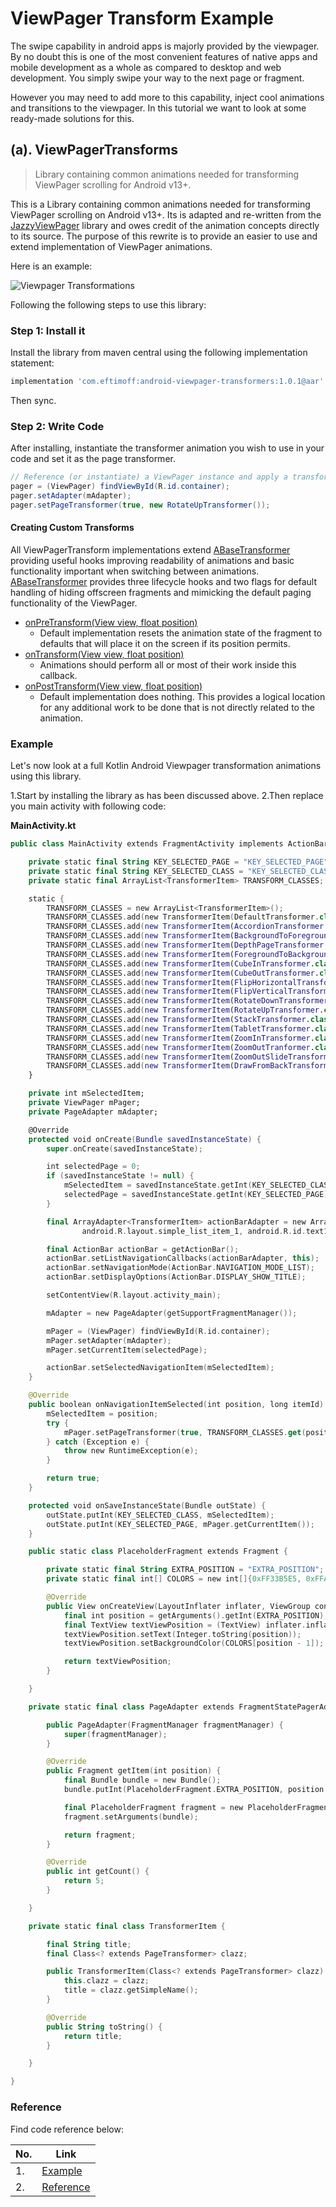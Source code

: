 # ViewPager Transform Example


The swipe capability in android apps is majorly provided by the viewpager. By no doubt this is one of the most convenient features of native apps and mobile development as a whole as compared to desktop and web development. You simply swipe your way to the next page or fragment.

However you may need to add more to this capability, inject cool animations and transitions to the viewpager. In this tutorial we want to look at some ready-made solutions for this.


## (a). ViewPagerTransforms

> Library containing common animations needed for transforming ViewPager scrolling for Android v13+.

This is a Library containing common animations needed for transforming ViewPager scrolling on Android v13+. Its is adapted and re-written from the [JazzyViewPager](https://github.com/jfeinstein10/JazzyViewPager) library and owes credit of the animation concepts directly to its source. The purpose of this rewrite is to provide an easier to use and extend implementation of ViewPager animations.

Here is an example:

![Viewpager Transformations](https://camo.githubusercontent.com/9f7c700c5a9e5175002658b3bc71c4ec71279a7531f7aa0fb995bb16b2dd25e7/687474703a2f2f692e696d6775722e636f6d2f72766845326e732e676966)

Following the following steps to use this library:

### Step 1: Install it

Install the library from maven central using the following implementation statement:

```groovy
implementation 'com.eftimoff:android-viewpager-transformers:1.0.1@aar'
```

Then sync.

### Step 2: Write Code

After installing, instantiate the transformer animation you wish to use in your code and set it as the page transformer.

```java
// Reference (or instantiate) a ViewPager instance and apply a transformer
pager = (ViewPager) findViewById(R.id.container);
pager.setAdapter(mAdapter);
pager.setPageTransformer(true, new RotateUpTransformer());
```

#### Creating Custom Transforms

All ViewPagerTransform implementations extend [ABaseTransformer](https://github.com/ToxicBakery/ViewPagerTransforms/blob/master/library/src/main/java/com/ToxicBakery/viewpager/transforms/ABaseTransformer.java) providing useful hooks improving readability of animations and basic functionality important when switching between animations. [ABaseTransformer](https://github.com/ToxicBakery/ViewPagerTransforms/blob/master/library/src/main/java/com/ToxicBakery/viewpager/transforms/ABaseTransformer.java) provides three lifecycle hooks and two flags for default handling of hiding offscreen fragments and mimicking the default paging functionality of the ViewPager.

- [onPreTransform(View view, float position)](https://github.com/ToxicBakery/ViewPagerTransforms/blob/master/library/src/main/java/com/ToxicBakery/viewpager/transforms/ABaseTransformer.java#L85)
    - Default implementation resets the animation state of the fragment to defaults that will place it on the screen if its position permits.
- [onTransform(View view, float position)](https://github.com/ToxicBakery/ViewPagerTransforms/blob/master/library/src/main/java/com/ToxicBakery/viewpager/transforms/ABaseTransformer.java#L33)
    - Animations should perform all or most of their work inside this callback.
- [onPostTransform(View view, float position)](https://github.com/ToxicBakery/ViewPagerTransforms/blob/master/library/src/main/java/com/ToxicBakery/viewpager/transforms/ABaseTransformer.java#L116)
    - Default implementation does nothing. This provides a logical location for any additional work to be done that is not directly related to the animation.

### Example

Let's now look at a full Kotlin Android Viewpager transformation animations using this library.

1.Start by installing the library as has been discussed above. 2.Then replace you main activity with following code:

**MainActivity.kt**

```kotlin
public class MainActivity extends FragmentActivity implements ActionBar.OnNavigationListener {

    private static final String KEY_SELECTED_PAGE = "KEY_SELECTED_PAGE";
    private static final String KEY_SELECTED_CLASS = "KEY_SELECTED_CLASS";
    private static final ArrayList<TransformerItem> TRANSFORM_CLASSES;

    static {
        TRANSFORM_CLASSES = new ArrayList<TransformerItem>();
        TRANSFORM_CLASSES.add(new TransformerItem(DefaultTransformer.class));
        TRANSFORM_CLASSES.add(new TransformerItem(AccordionTransformer.class));
        TRANSFORM_CLASSES.add(new TransformerItem(BackgroundToForegroundTransformer.class));
        TRANSFORM_CLASSES.add(new TransformerItem(DepthPageTransformer.class));
        TRANSFORM_CLASSES.add(new TransformerItem(ForegroundToBackgroundTransformer.class));
        TRANSFORM_CLASSES.add(new TransformerItem(CubeInTransformer.class));
        TRANSFORM_CLASSES.add(new TransformerItem(CubeOutTransformer.class));
        TRANSFORM_CLASSES.add(new TransformerItem(FlipHorizontalTransformer.class));
        TRANSFORM_CLASSES.add(new TransformerItem(FlipVerticalTransformer.class));
        TRANSFORM_CLASSES.add(new TransformerItem(RotateDownTransformer.class));
        TRANSFORM_CLASSES.add(new TransformerItem(RotateUpTransformer.class));
        TRANSFORM_CLASSES.add(new TransformerItem(StackTransformer.class));
        TRANSFORM_CLASSES.add(new TransformerItem(TabletTransformer.class));
        TRANSFORM_CLASSES.add(new TransformerItem(ZoomInTransformer.class));
        TRANSFORM_CLASSES.add(new TransformerItem(ZoomOutTranformer.class));
        TRANSFORM_CLASSES.add(new TransformerItem(ZoomOutSlideTransformer.class));
        TRANSFORM_CLASSES.add(new TransformerItem(DrawFromBackTransformer.class));
    }

    private int mSelectedItem;
    private ViewPager mPager;
    private PageAdapter mAdapter;

    @Override
    protected void onCreate(Bundle savedInstanceState) {
        super.onCreate(savedInstanceState);

        int selectedPage = 0;
        if (savedInstanceState != null) {
            mSelectedItem = savedInstanceState.getInt(KEY_SELECTED_CLASS);
            selectedPage = savedInstanceState.getInt(KEY_SELECTED_PAGE);
        }

        final ArrayAdapter<TransformerItem> actionBarAdapter = new ArrayAdapter<TransformerItem>(getApplicationContext(),
                android.R.layout.simple_list_item_1, android.R.id.text1, TRANSFORM_CLASSES);

        final ActionBar actionBar = getActionBar();
        actionBar.setListNavigationCallbacks(actionBarAdapter, this);
        actionBar.setNavigationMode(ActionBar.NAVIGATION_MODE_LIST);
        actionBar.setDisplayOptions(ActionBar.DISPLAY_SHOW_TITLE);

        setContentView(R.layout.activity_main);

        mAdapter = new PageAdapter(getSupportFragmentManager());

        mPager = (ViewPager) findViewById(R.id.container);
        mPager.setAdapter(mAdapter);
        mPager.setCurrentItem(selectedPage);

        actionBar.setSelectedNavigationItem(mSelectedItem);
    }

    @Override
    public boolean onNavigationItemSelected(int position, long itemId) {
        mSelectedItem = position;
        try {
            mPager.setPageTransformer(true, TRANSFORM_CLASSES.get(position).clazz.newInstance());
        } catch (Exception e) {
            throw new RuntimeException(e);
        }

        return true;
    }

    protected void onSaveInstanceState(Bundle outState) {
        outState.putInt(KEY_SELECTED_CLASS, mSelectedItem);
        outState.putInt(KEY_SELECTED_PAGE, mPager.getCurrentItem());
    }

    public static class PlaceholderFragment extends Fragment {

        private static final String EXTRA_POSITION = "EXTRA_POSITION";
        private static final int[] COLORS = new int[]{0xFF33B5E5, 0xFFAA66CC, 0xFF99CC00, 0xFFFFBB33, 0xFFFF4444};

        @Override
        public View onCreateView(LayoutInflater inflater, ViewGroup container, Bundle savedInstanceState) {
            final int position = getArguments().getInt(EXTRA_POSITION);
            final TextView textViewPosition = (TextView) inflater.inflate(R.layout.fragment_main, container, false);
            textViewPosition.setText(Integer.toString(position));
            textViewPosition.setBackgroundColor(COLORS[position - 1]);

            return textViewPosition;
        }

    }

    private static final class PageAdapter extends FragmentStatePagerAdapter {

        public PageAdapter(FragmentManager fragmentManager) {
            super(fragmentManager);
        }

        @Override
        public Fragment getItem(int position) {
            final Bundle bundle = new Bundle();
            bundle.putInt(PlaceholderFragment.EXTRA_POSITION, position + 1);

            final PlaceholderFragment fragment = new PlaceholderFragment();
            fragment.setArguments(bundle);

            return fragment;
        }

        @Override
        public int getCount() {
            return 5;
        }

    }

    private static final class TransformerItem {

        final String title;
        final Class<? extends PageTransformer> clazz;

        public TransformerItem(Class<? extends PageTransformer> clazz) {
            this.clazz = clazz;
            title = clazz.getSimpleName();
        }

        @Override
        public String toString() {
            return title;
        }

    }

}
```

### Reference

Find code reference below:

| No. | Link |
| --- | --- |
| 1. | [Example](https://github.com/ToxicBakery/ViewPagerTransforms/tree/master/app) |
| 2. | [Reference](https://github.com/ToxicBakery/ViewPagerTransforms/) |
